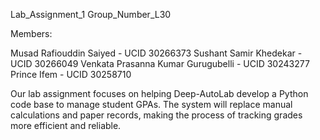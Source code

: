 Lab_Assignment_1 Group_Number_L30

Members:

Musad Rafiouddin Saiyed - UCID 30266373
Sushant Samir Khedekar - UCID 30266049
Venkata Prasanna Kumar Gurugubelli - UCID 30243277
Prince Ifem - UCID 30258710

Our lab assignment focuses on helping Deep-AutoLab develop a Python code base to manage student GPAs. The system will replace manual calculations and paper records, making the process of tracking grades more efficient and reliable.






